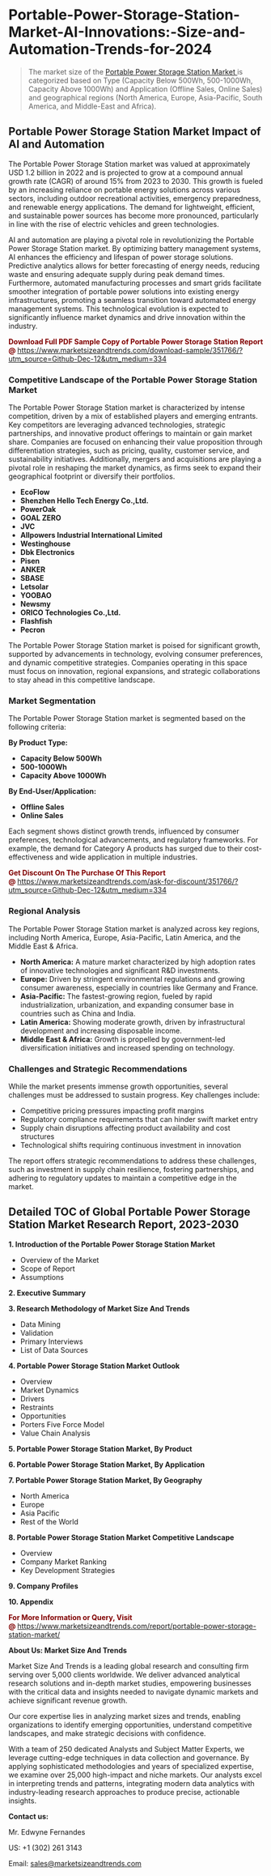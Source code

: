 <H1>Portable-Power-Storage-Station-Market-AI-Innovations:-Size-and-Automation-Trends-for-2024</H1><blockquote><p>The market size of the <a href="https://www.marketsizeandtrends.com/download-sample/351766/?utm_source=Github-Dec-12&amp;utm_medium=334" target="_blank">Portable Power Storage Station Market </a>is categorized based on Type (Capacity Below 500Wh, 500-1000Wh, Capacity Above 1000Wh) and Application (Offline Sales, Online Sales) and geographical regions (North America, Europe, Asia-Pacific, South America, and Middle-East and Africa).</p></blockquote><p><h2>Portable Power Storage Station Market Impact of AI and Automation</h2><p>The Portable Power Storage Station market was valued at approximately USD 1.2 billion in 2022 and is projected to grow at a compound annual growth rate (CAGR) of around 15% from 2023 to 2030. This growth is fueled by an increasing reliance on portable energy solutions across various sectors, including outdoor recreational activities, emergency preparedness, and renewable energy applications. The demand for lightweight, efficient, and sustainable power sources has become more pronounced, particularly in line with the rise of electric vehicles and green technologies.</p><p>AI and automation are playing a pivotal role in revolutionizing the Portable Power Storage Station market. By optimizing battery management systems, AI enhances the efficiency and lifespan of power storage solutions. Predictive analytics allows for better forecasting of energy needs, reducing waste and ensuring adequate supply during peak demand times. Furthermore, automated manufacturing processes and smart grids facilitate smoother integration of portable power solutions into existing energy infrastructures, promoting a seamless transition toward automated energy management systems. This technological evolution is expected to significantly influence market dynamics and drive innovation within the industry.</p></p><p><strong><span style="color: #800000;">Download Full PDF Sample Copy of Portable Power Storage Station Report @</span>&nbsp;</strong><a href="https://www.marketsizeandtrends.com/download-sample/351766/?utm_source=Github-Dec-12&amp;utm_medium=334">https://www.marketsizeandtrends.com/download-sample/351766/?utm_source=Github-Dec-12&amp;utm_medium=334</a></p><h3>Competitive Landscape of the Portable Power Storage Station Market</h3><p>The Portable Power Storage Station market is characterized by intense competition, driven by a mix of established players and emerging entrants. Key competitors are leveraging advanced technologies, strategic partnerships, and innovative product offerings to maintain or gain market share. Companies are focused on enhancing their value proposition through differentiation strategies, such as pricing, quality, customer service, and sustainability initiatives. Additionally, mergers and acquisitions are playing a pivotal role in reshaping the market dynamics, as firms seek to expand their geographical footprint or diversify their portfolios.</p><p><strong><p><ul><li>EcoFlow </li><li> Shenzhen Hello Tech Energy Co.,Ltd. </li><li> PowerOak </li><li> GOAL ZERO </li><li> JVC </li><li> Allpowers Industrial International Limited </li><li> Westinghouse </li><li> Dbk Electronics </li><li> Pisen </li><li> ANKER </li><li> SBASE </li><li> Letsolar </li><li> YOOBAO </li><li> Newsmy </li><li> ORICO Technologies Co.,Ltd. </li><li> Flashfish </li><li> Pecron</p></li></ul></p></strong></p><p>The Portable Power Storage Station market is poised for significant growth, supported by advancements in technology, evolving consumer preferences, and dynamic competitive strategies. Companies operating in this space must focus on innovation, regional expansions, and strategic collaborations to stay ahead in this competitive landscape.</p><h3>Market Segmentation</h3><p>The Portable Power Storage Station market is segmented based on the following criteria:</p><p><strong>By Product Type:</strong></p><p><strong><p><ul><li>Capacity Below 500Wh </li><li> 500-1000Wh </li><li> Capacity Above 1000Wh</p></li></ul></p></strong></p><p><strong>By End-User/Application:</strong></p><p><strong><p><ul><li>Offline Sales </li><li> Online Sales</p></li></ul></p></strong></p><p>Each segment shows distinct growth trends, influenced by consumer preferences, technological advancements, and regulatory frameworks. For example, the demand for Category A products has surged due to their cost-effectiveness and wide application in multiple industries.</p><p><strong><span style="color: #800000;">Get Discount On The Purchase Of This Report @&nbsp;</span></strong><a href="https://www.marketsizeandtrends.com/ask-for-discount/351766/?utm_source=Github-Dec-12&amp;utm_medium=334">https://www.marketsizeandtrends.com/ask-for-discount/351766/?utm_source=Github-Dec-12&amp;utm_medium=334</a></p><h3>Regional Analysis</h3><p>The Portable Power Storage Station market is analyzed across key regions, including North America, Europe, Asia-Pacific, Latin America, and the Middle East &amp; Africa.</p><ul><li><strong>North America:</strong> A mature market characterized by high adoption rates of innovative technologies and significant R&amp;D investments.</li><li><strong>Europe:</strong> Driven by stringent environmental regulations and growing consumer awareness, especially in countries like Germany and France.</li><li><strong>Asia-Pacific:</strong> The fastest-growing region, fueled by rapid industrialization, urbanization, and expanding consumer base in countries such as China and India.</li><li><strong>Latin America:</strong> Showing moderate growth, driven by infrastructural development and increasing disposable income.</li><li><strong>Middle East &amp; Africa:</strong> Growth is propelled by government-led diversification initiatives and increased spending on technology.</li></ul><h3>Challenges and Strategic Recommendations</h3><p>While the market presents immense growth opportunities, several challenges must be addressed to sustain progress. Key challenges include:</p><ul><li>Competitive pricing pressures impacting profit margins</li><li>Regulatory compliance requirements that can hinder swift market entry</li><li>Supply chain disruptions affecting product availability and cost structures</li><li>Technological shifts requiring continuous investment in innovation</li></ul><p>The report offers strategic recommendations to address these challenges, such as investment in supply chain resilience, fostering partnerships, and adhering to regulatory updates to maintain a competitive edge in the market.</p><h2>Detailed TOC of Global Portable Power Storage Station Market Research Report, 2023-2030</h2><p><strong>1. Introduction of the Portable Power Storage Station Market</strong></p><ul><li>Overview of the Market</li><li>Scope of Report</li><li>Assumptions&nbsp;</li></ul><p><strong>2. Executive Summary</strong></p><p><strong>3. Research Methodology of <strong>Market Size And Trends</strong></strong></p><ul><li>Data Mining</li><li>Validation</li><li>Primary Interviews</li><li>List of Data Sources&nbsp;</li></ul><p><strong>4. Portable Power Storage Station Market Outlook</strong></p><ul><li>Overview</li><li>Market Dynamics</li><li>Drivers</li><li>Restraints</li><li>Opportunities</li><li>Porters Five Force Model</li><li>Value Chain Analysis&nbsp;</li></ul><p><strong>5. Portable Power Storage Station Market, By Product</strong></p><p><strong>6. Portable Power Storage Station Market, By Application</strong></p><p><strong>7. Portable Power Storage Station Market, By Geography</strong></p><ul><li>North America</li><li>Europe</li><li>Asia Pacific</li><li>Rest of the World&nbsp;</li></ul><p><strong>8. Portable Power Storage Station Market Competitive Landscape</strong></p><ul><li>Overview</li><li>Company Market Ranking</li><li>Key Development Strategies&nbsp;</li></ul><p><strong>9. Company Profiles</strong></p><p><strong>10. Appendix</strong></p><p><strong><span style="color: #800000;">For More Information or Query, Visit @&nbsp;</span></strong><a href="https://www.marketsizeandtrends.com/report/portable-power-storage-station-market/">https://www.marketsizeandtrends.com/report/portable-power-storage-station-market/</a></p><p></p><p><strong>About Us:&nbsp;Market Size And Trends</strong></p><p>Market Size And Trends&nbsp;is a leading global research and consulting firm serving over 5,000 clients worldwide. We deliver advanced analytical research solutions and in-depth market studies, empowering businesses with the critical data and insights needed to navigate dynamic markets and achieve significant revenue growth.</p><p>Our core expertise lies in analyzing market sizes and trends, enabling organizations to identify emerging opportunities, understand competitive landscapes, and make strategic decisions with confidence.</p><p>With a team of 250 dedicated Analysts and Subject Matter Experts, we leverage cutting-edge techniques in data collection and governance. By applying sophisticated methodologies and years of specialized expertise, we examine over 25,000 high-impact and niche markets. Our analysts excel in interpreting trends and patterns, integrating modern data analytics with industry-leading research approaches to produce precise, actionable insights.</p><p><strong>Contact us:</strong></p><p>Mr. Edwyne Fernandes</p><p>US: +1 (302) 261 3143</p><p>Email: <a href="mailto:sales@marketsizeandtrends.com">sales@marketsizeandtrends.com</a>&nbsp;</p>
